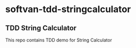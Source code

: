 # softvan-tdd-stringcalculator

## TDD String Calculator ##

This repo contains TDD demo for String Calculator